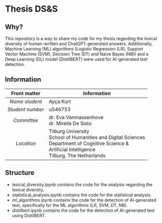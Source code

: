 # Thesis DS&S 

## Why?
This repository is a way to share my code for my thesis regarding the lexical diversity of human-written and ChatGPT-generated answers. Additionally, Machine Learning (ML) algorithms (Logistic Regression (LR), Support Vector Machine (SVM), Decision Tree (DT) and Naive Bayes (NB)) and a Deep Learning (DL) model (DistilBERT) were used for AI-generated text detection.

## Information
| Front matter     | Information                |
|:----------------:|----------------------------|
| *Name student*   | Ayça Kurt                  |
| *Student number* | u546753                    |
| *Committee*      | dr. Eva Vanmassenhove <br /> dr. Mirella De Sisto      |
| *Location*       | Tilburg University <br />  School of Humanities and Digital Sciences <br /> Department of Cognitive Science & <br /> Artificial Intelligence <br /> Tilburg, The Netherlands|

## Structure
- lexical_diversity.ipynb contains the code for the analysis regarding the lexical diversity.
- statistical_analysis.ipynb contains the code for the statistical analysis.
- ml_algorithms.ipynb contains the code for the detection of AI-generated text, specifically for the ML algorithms (LR, SVM, DT, NB).
- distilbert.ipynb contains the code for the detection of AI-generated text using DistilBERT.
